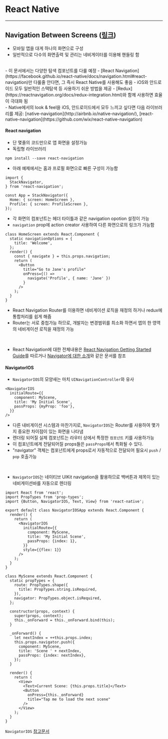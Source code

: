 React Native
============

---

Navigation Between Screens ([링크](https://facebook.github.io/react-native/docs/navigation.html))
------------------------------------------------------------------------

- 모바일 앱을 대게 하나의 화면으로 구성
- 일반적으로 다수의 화면출력 및 관리는 네비게이터를 이용해 핸들링 함
<br/>
- 이 문서에서는 다양한 탐색 컴포넌트를 다룰 예정
- [React Navigation](https://facebook.github.io/react-native/docs/navigation.html#react-navigation)만 다룰줄 안다면, 그 즉시 React Native를 사용해도 좋음
- iOS와 안드로이드 모두 일반적인 스택탐색 등 사용하기 쉬운 방법을 제공
- [Redux](https://reactnavigation.org/docs/redux-integration.html)와 함께 사용하면 효율이 극대화 됨
<br/>
- Native에서의 look & feel을 iOS, 안드로이드에서 모두 느끼고 싶다면 다음 라이브러리를 제공: [native-navigation](http://airbnb.io/native-navigation/), [react-native-navigation](https://github.com/wix/react-native-navigation)

#### React navigation

- 단 몇줄의 코드만으로 앱 화면을 설정가능
- 독립형 라이브러리

~~~
npm install --save react-navigation
~~~

- 아래 예제에서는 홈과 프로필 화면으로 빠른 구성이 가능함

~~~
import {
  StackNavigator,
} from 'react-navigation';

const App = StackNavigator({
  Home: { screen: HomeScreen },
  Profile: { screen: ProfileScreen },
});
~~~

- 각 화면의 컴포넌트는 헤더 타이틀과 같은 navigation opotion 설정이 가능
- `navigation` prop에 action creator 사용하여 다른 화면으로의 링크가 가능함  

~~~
class HomeScreen extends React.Component {
  static navigationOptions = {
    title: 'Welcome',
  };
  render() {
    const { navigate } = this.props.navigation;
    return (
      <Button
        title="Go to Jane's profile"
        onPress={() =>
          navigate('Profile', { name: 'Jane' })
        }
      />
    );
  }
}
~~~

- React Navigation Router를 이용하면 네비게이션 로직을 재정의 하거나 redux에 통합처리를 쉽게 해줌
- Router는 서로 중첩가능 하므로, 개발자는 변경범위를 최소화 하면서 앱의 한 영역의 네비게이션 로직을 재정의 가능
<br/>

- React Navigation에 대한 전체내용은 [React Navigation Getting Started Guide](https://reactnavigation.org/docs/getting-started.html)를 따르거나 [Navigator에 대한 소개](https://expo.io/@react-navigation/NavigationPlayground)와 같은 문서를 참조

#### NavigatorIOS

- `NavigatorIOS`의 모양새는 마치 `UINavigationController`와 유사

~~~
<NavigatorIOS
  initialRoute={{
    component: MyScene,
    title: 'My Initial Scene',
    passProps: {myProp: 'foo'},
  }}
/>
~~~

- 다른 내비게이션 시스템과 마찬가지로, `NavigatorIOS`는 Router를 사용하여 몇가지 중요한 차이점이 있는 화면을 나타냄
- 렌더링 되어질 실제 컴포넌트는 라우터 상에서 특정한 `컴포넌트` 키를 사용하가능
- 이 컴포넌트에게 전달되어질 props들은 `passProps`에서 특화될 수 있다.
- "navigator" 객체는 컴포넌트에게 props로서 자동적으로 전달되어 필요시 `push` / `pop` 호출가능
<br/>

- `NavigatorIOS`는 네이티브 UIKit navigation을 활용하므로 백버튼과 제목이 있는 네비게이션바를 자동으로 렌더링

~~~
import React from 'react';
import PropTypes from 'prop-types';
import {Button, NavigatorIOS, Text, View} from 'react-native';

export default class NavigatorIOSApp extends React.Component {
  render() {
    return (
      <NavigatorIOS
        initialRoute={{
          component: MyScene,
          title: 'My Initial Scene',
          passProps: {index: 1},
        }}
        style={{flex: 1}}
      />
    );
  }
}

class MyScene extends React.Component {
  static propTypes = {
    route: PropTypes.shape({
      title: PropTypes.string.isRequired,
    }),
    navigator: PropTypes.object.isRequired,
  };

  constructor(props, context) {
    super(props, context);
    this._onForward = this._onForward.bind(this);
  }

  _onForward() {
    let nextIndex = ++this.props.index;
    this.props.navigator.push({
      component: MyScene,
      title: 'Scene ' + nextIndex,
      passProps: {index: nextIndex},
    });
  }

  render() {
    return (
      <View>
        <Text>Current Scene: {this.props.title}</Text>
        <Button
          onPress={this._onForward}
          title="Tap me to load the next scene"
        />
      </View>
    );
  }
}
~~~

`NavigatorIOS` [참고문서](https://facebook.github.io/react-native/docs/navigatorios.html)
